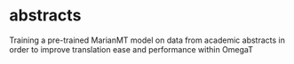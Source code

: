 # abstracts
Training a pre-trained MarianMT model on data from academic abstracts in order to improve translation ease and performance within OmegaT
